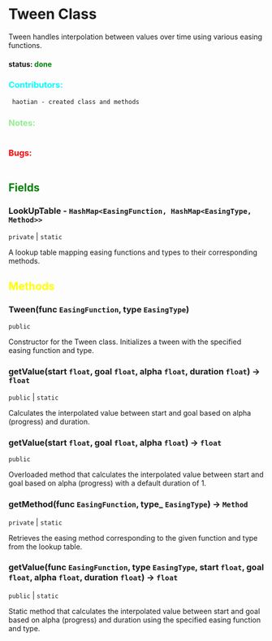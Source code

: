 # Tween Class
Tween handles interpolation between values over time using various easing functions.

#### status: <span style="color:green;">done</span>
### <span style="color:cyan;">Contributors:</span>
<!--put your names here between the ``` if you worked on it, and put what you did-->
```diff
 haotian - created class and methods
```
### <span style="color:lightgreen;">Notes:</span>
```diff

```
### <span style="color:red;">Bugs:</span>
```diff
```
## <span style="color:green;">Fields</span>

### LookUpTable - `HashMap<EasingFunction, HashMap<EasingType, Method>>`
`private` | `static`

A lookup table mapping easing functions and types to their corresponding methods.

## <span style="color:yellow;">Methods</span>

### Tween(func `EasingFunction`, type `EasingType`)
`public`

Constructor for the Tween class. Initializes a tween with the specified easing function and type.

### getValue(start `float`, goal `float`, alpha `float`, duration `float`) -> `float`
`public` | `static`

Calculates the interpolated value between start and goal based on alpha (progress) and duration.

### getValue(start `float`, goal `float`, alpha `float`) -> `float`
`public`

Overloaded method that calculates the interpolated value between start and goal based on alpha (progress) with a default duration of 1.

### getMethod(func `EasingFunction`, type_ `EasingType`) -> `Method`
`private` | `static`

Retrieves the easing method corresponding to the given function and type from the lookup table.

### getValue(func `EasingFunction`, type `EasingType`, start `float`, goal `float`, alpha `float`, duration `float`) -> `float`
`public` | `static`

Static method that calculates the interpolated value between start and goal based on alpha (progress) and duration using the specified easing function and type.

